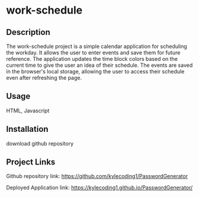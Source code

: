# work-schedule

## Description
The work-schedule project is a simple calendar application for scheduling the workday. 
It allows the user to enter events and save them for future reference. 
The application updates the time block colors based on the current time to give the user an idea of their schedule.
The events are saved in the browser's local storage, allowing the user to access their schedule even after refreshing the page.



## Usage
HTML, Javascript

## Installation
download github repository

## Project Links
Github repository link: 
https://github.com/kylecoding1/PasswordGenerator

Deployed Application link:
https://kylecoding1.github.io/PasswordGenerator/
